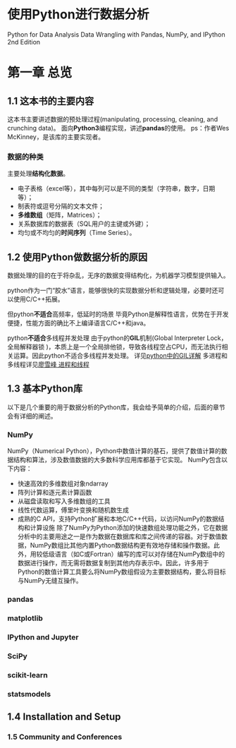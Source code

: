 # 使用Python进行数据分析
Python for Data Analysis
Data Wrangling with Pandas, NumPy, and IPython 2nd Edition

# 第一章 总览

## 1.1 这本书的主要内容
这本书主要讲述数据的预处理过程(manipulating, processing, cleaning, and crunching data)。
面向**Python3**编程实现，讲述**pandas**的使用。
ps：作者Wes McKinney，是该库的主要实现者。

### 数据的种类
主要处理**结构化数据**。
- 电子表格（excel等），其中每列可以是不同的类型（字符串，数字，日期等）；
- 制表符或逗号分隔的文本文件；
- **多维数组**（矩阵，Matrices）；
- 关系数据库的数据表（SQL用户的主键或外键）；
- 均匀或不均匀的**时间序列**（Time Series）。


## 1.2 使用Python做数据分析的原因

数据处理的目的在于将杂乱，无序的数据变得结构化，为机器学习模型提供输入。

python作为一门“胶水”语言，能够很快的实现数据分析和逻辑处理，必要时还可以使用C/C++拓展。

但python**不适合**高频率，低延时的场景
  毕竟Python是解释性语言，优势在于开发便捷，性能方面的确比不上编译语言C/C++和java。

python**不适合**多线程并发处理
  由于python的**GIL**机制(Global Interpreter Lock，全局解释器锁 )，本质上是一个全局排他锁，导致各线程空占CPU，而无法执行相关运算。因此python不适合多线程并发处理。
  详见<a href="https://www.cnblogs.com/SuKiWX/p/8804974.html">python中的GIL详解</a>
  多进程和多线程详见<a href="https://www.liaoxuefeng.com/wiki/1016959663602400/1017627212385376">廖雪峰 进程和线程</a>




## 1.3 基本Python库
以下是几个重要的用于数据分析的Python库，我会给予简单的介绍，后面的章节会有详细的阐述。
### NumPy
NumPy（Numerical Python），Python中数值计算的基石，提供了数值计算的数据结构和算法，涉及数值数据的大多数科学应用库都基于它实现。 
NumPy包含以下内容：
- 快速高效的多维数组对象ndarray
- 阵列计算和逐元素计算函数
- 从磁盘读取和写入多维数组的工具
- 线性代数运算，傅里叶变换和随机数生成
- 成熟的C API，支持Python扩展和本地C/C++代码，以访问NumPy的数据结构和计算设施
除了NumPy为Python添加的快速数组处理功能之外，它在数据分析中的主要用途之一是作为数据在数据库和库之间传递的容器。对于数值数据，NumPy数组比其他内置Python数据结构更有效地存储和操作数据。此外，用较低级语言（如C或Fortran）编写的库可以对存储在NumPy数组中的数据进行操作，而无需将数据复制到其他内存表示中。因此，许多用于Python的数值计算工具要么将NumPy数组假设为主要数据结构，要么将目标与NumPy无缝互操作。

### pandas


### matplotlib


### IPython and Jupyter


### SciPy

### scikit-learn



### statsmodels


## 1.4 Installation and Setup



### 1.5 Community and Conferences


